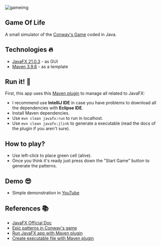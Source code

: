 ![gameimg](https://cloud.githubusercontent.com/assets/20020612/21897521/d11b18d2-d8b7-11e6-8659-4012fe720614.png)

## Game Of Life
A small simulator of the [Conway's Game](https://en.wikipedia.org/wiki/Conway%27s_Game_of_Life) coded in Java.

## Technologies :fire:

- [JavaFX 21.0.3](https://openjfx.io/) - as GUI
- [Maven 3.9.6](https://maven.apache.org) - as a template

## Run it! :rocket:
First, this app uses this [Maven plugin](https://github.com/openjfx/javafx-maven-plugin) to manage all related to JavaFX:

- I recommend use **IntelliJ IDE** in case you have problems to download all the dependencies with **Eclipse IDE**.
- Install Maven dependencies.
- Use `mvn clean javafx:run` to run in localhost.
- Use `mvn clean javafx:jlink` to generate a executable (read the docs of the plugin if you aren't sure).

## How to play?
- Use left-click to place green cell (alive).
- Once you think it's ready just press down the "Start Game" button to generate the patterns.

## Demo :sunglasses:
- Simple demonstration in [YouTube](https://www.youtube.com/watch?v=Kh5HhEx9gj0)

## References :books:
- [JavaFX Official Doc](https://openjfx.io/openjfx-docs/)
- [Epic patterns in Conway's game](https://www.youtube.com/watch?v=C2vgICfQawE)
- [Run JavaFX app with Maven plugin](https://github.com/openjfx/javafx-maven-plugin?tab=readme-ov-file#javafxrun-options)
- [Create executable file with Maven plugin](https://github.com/openjfx/javafx-maven-plugin?tab=readme-ov-file#javafxjlink-options)